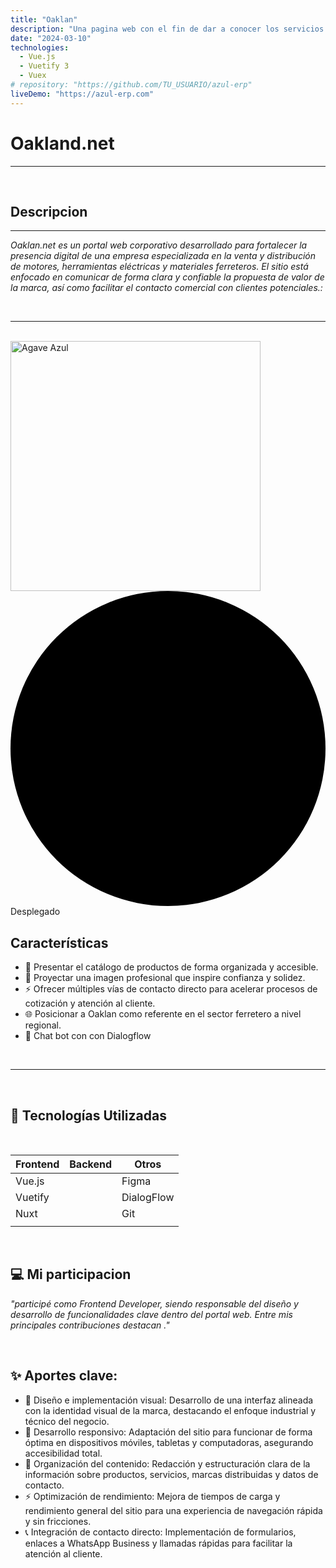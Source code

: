 ```yaml
---
title: "Oaklan"
description: "Una pagina web con el fin de dar a conocer los servicios de una consultora de software"
date: "2024-03-10"
technologies:
  - Vue.js
  - Vuetify 3
  - Vuex
# repository: "https://github.com/TU_USUARIO/azul-erp"
liveDemo: "https://azul-erp.com"
---
```



# **Oakland.net**
---
<br>

## **Descripcion**
---
*Oaklan.net es un portal web corporativo desarrollado para fortalecer la presencia digital de una empresa especializada en la venta y distribución de motores, herramientas eléctricas y materiales ferreteros. El sitio está enfocado en comunicar de forma clara y confiable la propuesta de valor de la marca, así como facilitar el contacto comercial con clientes potenciales.:*

<br>

---
<br>

  <img src="/oak.png" alt="Agave Azul" width="400">

   <span class="inline-flex items-center gap-x-1.5 rounded-md bg-green-100 px-2 py-1 text-xs font-medium text-green-700">
    <svg class="size-1.5 fill-green-500" viewBox="0 0 6 6"              aria-hidden="true">
      <circle cx="3" cy="3" r="3" />
    </svg>
    Desplegado
  </span>

  <br>

## **Características**
- 📄 Presentar el catálogo de productos de forma organizada y accesible.
- 💼 Proyectar una imagen profesional que inspire confianza y solidez.
- ⚡ Ofrecer múltiples vías de contacto directo para acelerar procesos de cotización y atención al cliente.
- 🌐 Posicionar a Oaklan como referente en el sector ferretero a nivel regional.
- 🤖 Chat bot con con Dialogflow

<br>

 ---

 <br>

 ## 📌 Tecnologías Utilizadas

<br>

<table class="min-w-full divide-y divide-gray-300 text-sm text-left text-gray-800 border border-gray-200 rounded-md overflow-hidden">
  <thead class="bg-gray-100  ">
    <tr>
      <th class="px-4 py-3 font-semibold dark:text-gray-700">Frontend</th>
      <th class="px-4 py-3 font-semibold">Backend</th>
      <th class="px-4 py-3 font-semibold">Otros</th>
    </tr>
  </thead>
  <tbody class="divide-y divide-gray-200 dark:text-gray-200">
    <tr>
      <td class="px-4 py-2">Vue.js</td>
      <td class="px-4 py-2"></td>
      <td class="px-4 py-2">Figma</td>
    </tr>
    <tr>
      <td class="px-4 py-2">Vuetify</td>
      <td class="px-4 py-2"></td>
      <td class="px-4 py-2">DialogFlow</td>
    </tr>
    <tr>
      <td class="px-4 py-2">Nuxt</td>
      <td class="px-4 py-2"></td>
      <td class="px-4 py-2">Git</td>
    </tr>
    <tr>
      <td class="px-4 py-2"></td>
      <td class="px-4 py-2"></td>
      <td class="px-4 py-2"></td>
    </tr>
  </tbody>
</table>

<br>

 ## 💻 Mi participacion

*"participé como Frontend Developer, siendo responsable del diseño y desarrollo de funcionalidades clave dentro del portal web. Entre mis principales contribuciones destacan  ."*


<br>

## ✨ **Aportes clave:**
- 🎨 Diseño e implementación visual: Desarrollo de una interfaz alineada con la identidad visual de la marca, destacando el enfoque industrial y técnico del negocio.
- 📱 Desarrollo responsivo: Adaptación del sitio para funcionar de forma óptima en dispositivos móviles, tabletas y computadoras, asegurando accesibilidad total.
- 🧰 Organización del contenido: Redacción y estructuración clara de la información sobre productos, servicios, marcas distribuidas y datos de contacto.
- ⚡ Optimización de rendimiento: Mejora de tiempos de carga y rendimiento general del sitio para una experiencia de navegación rápida y sin fricciones.
- 📞 Integración de contacto directo: Implementación de formularios, enlaces a WhatsApp Business y llamadas rápidas para facilitar la atención al cliente.
